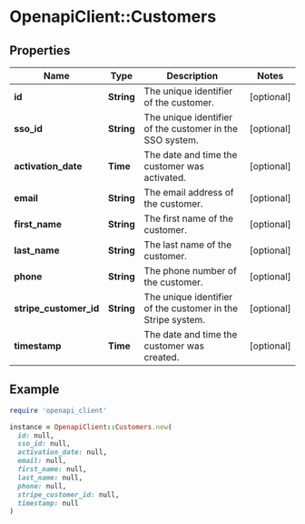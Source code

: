 # OpenapiClient::Customers

## Properties

| Name | Type | Description | Notes |
| ---- | ---- | ----------- | ----- |
| **id** | **String** | The unique identifier of the customer. | [optional] |
| **sso_id** | **String** | The unique identifier of the customer in the SSO system. | [optional] |
| **activation_date** | **Time** | The date and time the customer was activated. | [optional] |
| **email** | **String** | The email address of the customer. | [optional] |
| **first_name** | **String** | The first name of the customer. | [optional] |
| **last_name** | **String** | The last name of the customer. | [optional] |
| **phone** | **String** | The phone number of the customer. | [optional] |
| **stripe_customer_id** | **String** | The unique identifier of the customer in the Stripe system. | [optional] |
| **timestamp** | **Time** | The date and time the customer was created. | [optional] |

## Example

```ruby
require 'openapi_client'

instance = OpenapiClient::Customers.new(
  id: null,
  sso_id: null,
  activation_date: null,
  email: null,
  first_name: null,
  last_name: null,
  phone: null,
  stripe_customer_id: null,
  timestamp: null
)
```

